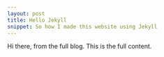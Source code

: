 ```yaml
---
layout: post
title: Hello Jekyll 
snippet: So how I made this website using Jekyll
---
```


Hi there, from the full blog.
This is the full content.